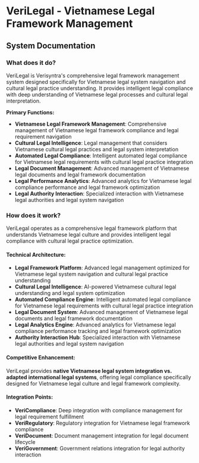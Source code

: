# VeriLegal - Vietnamese Legal Framework Management
## System Documentation

### **What does it do?**

VeriLegal is Verisyntra's comprehensive legal framework management system designed specifically for Vietnamese legal system navigation and cultural legal practice understanding. It provides intelligent legal compliance with deep understanding of Vietnamese legal processes and cultural legal interpretation.

**Primary Functions:**
- **Vietnamese Legal Framework Management**: Comprehensive management of Vietnamese legal framework compliance and legal requirement navigation
- **Cultural Legal Intelligence**: Legal management that considers Vietnamese cultural legal practices and legal system interpretation
- **Automated Legal Compliance**: Intelligent automated legal compliance for Vietnamese legal requirements with cultural legal practice integration
- **Legal Document Management**: Advanced management of Vietnamese legal documents and legal framework documentation
- **Legal Performance Analytics**: Advanced analytics for Vietnamese legal compliance performance and legal framework optimization
- **Legal Authority Interaction**: Specialized interaction with Vietnamese legal authorities and legal system navigation

### **How does it work?**

VeriLegal operates as a comprehensive legal framework platform that understands Vietnamese legal culture and provides intelligent legal compliance with cultural legal practice optimization.

#### **Technical Architecture:**
- **Legal Framework Platform**: Advanced legal management optimized for Vietnamese legal system navigation and cultural legal practice understanding
- **Cultural Legal Intelligence**: AI-powered Vietnamese cultural legal understanding and legal system optimization
- **Automated Compliance Engine**: Intelligent automated legal compliance for Vietnamese legal requirements with cultural legal practice integration
- **Legal Document System**: Advanced management of Vietnamese legal documents and legal framework documentation
- **Legal Analytics Engine**: Advanced analytics for Vietnamese legal compliance performance tracking and legal framework optimization
- **Authority Interaction Hub**: Specialized interaction with Vietnamese legal authorities and legal system navigation

#### **Competitive Enhancement:**
VeriLegal provides **native Vietnamese legal system integration vs. adapted international legal systems**, offering legal compliance specifically designed for Vietnamese legal culture and legal framework complexity.

#### **Integration Points:**
- **VeriCompliance**: Deep integration with compliance management for legal requirement fulfillment
- **VeriRegulatory**: Regulatory integration for Vietnamese legal framework compliance
- **VeriDocument**: Document management integration for legal document lifecycle
- **VeriGovernment**: Government relations integration for legal authority interaction